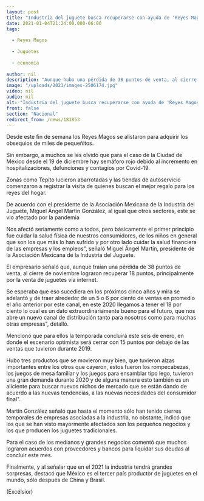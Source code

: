 ```yaml
---
layout: post
title: "Industria del juguete busca recuperarse con ayuda de 'Reyes Magos'"
date: 2021-01-04T21:24:00.000-06:00
tags:
  
  - Reyes Magos
  
  - Juguetes
  
  - economía
  
author: nil
description: "Aunque hubo una pérdida de 38 puntos de venta, al cierre de noviembre lograron recuperar 18 puntos, principalmente por la venta vía internet"
image: "/uploads/2021/images-2506174.jpg"
video: nil
audio: nil
alt: "Industria del juguete busca recuperarse con ayuda de 'Reyes Magos'"
front: false
section: "Nacional"
redirect_from: /news/181853
---
```


Desde este fin de semana los Reyes Magos se alistaron para adquirir los obsequios de miles de pequeñitos.

Sin embargo, a muchos se les olvidó que para el caso de la Ciudad de México desde el 19 de diciembre hay semáforo rojo debido al incremento en hospitalizaciones, defunciones y contagios por Covid-19.

Zonas como Tepito lucieron abarrotadas y las tiendas de autoservicio comenzaron a registrar la visita de quienes buscan el mejor regalo para los reyes del hogar.

De acuerdo con el presidente de la Asociación Mexicana de la Industria del Juguete, Miguel Ángel Martín González, al igual que otros sectores, este se vio afectado por la pandemia

Nos afectó seriamente como a todos, pero básicamente el primer principio fue cuidar la salud física de nuestros consumidores, de los niños en general que son los que más lo han sufrido y por otro lado cuidar la salud financiera de las empresas y los empleos", señaló Miguel Ángel Martín, presidente de la Asociación Mexicana de la Industria del Juguete. 

El empresario señaló que, aunque traían una pérdida de 38 puntos de venta, al cierre de noviembre lograron recuperar 18 puntos, principalmente por la venta de juguetes vía internet.

Se esperaba que eso sucediera en los próximos cinco años y mira se adelantó y de traer alrededor de un 5 o 6 por ciento de ventas en promedio el año anterior por este canal, en este 2020 llegamos a tener el 18 por ciento lo cual es un dato extraordinariamente bueno para el futuro, que nos abre un nuevo canal de distribución tanto para nosotros como para muchas otras empresas", detalló.

Mencionó que para ellos la temporada concluirá este seis de enero, en donde el escenario optimista será cerrar con 15 puntos por debajo de las ventas que tuvieron durante 2019.

Hubo tres productos que se movieron muy bien, que tuvieron alzas importantes entre los otros que cayeron, estos fueron los rompecabezas, los juegos de mesa familiar y los juegos para ensamblar tipo lego, tuvieron una gran demanda durante 2020 y de alguna manera esto también es un aliciente para buscar nuevos nichos de mercado que se están dando de acuerdo a las nuevas tendencias, a las nuevas necesidades del consumidor final".

Martín González señaló que hasta el momento sólo han tenido cierres temporales de empresas asociadas a la industria, no obstante, indicó que los que se han visto mayormente afectados son los pequeños negocios y los que producen los juguetes tradicionales.

Para el caso de los medianos y grandes negocios comentó que muchos lograron acuerdos con proveedores y bancos para liquidar sus deudas al concluir este mes.

Finalmente, y al señalar que en el 2021 la industria tendrá grandes sorpresas, destacó que México es el tercer país productor de juguetes en el mundo, sólo después de China y Brasil.

(Excélsior)